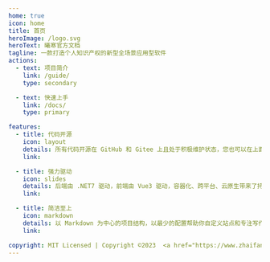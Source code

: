 ```yaml
---
home: true
icon: home
title: 首页
heroImage: /logo.svg
heroText: 曦寒官方文档
tagline: 一款打造个人知识产权的新型全场景应用型软件
actions:
  - text: 项目简介
    link: /guide/
    type: secondary

  - text: 快速上手
    link: /docs/
    type: primary

features:
  - title: 代码开源
    icon: layout
    details: 所有代码开源在 GitHub 和 Gitee 上且处于积极维护状态，您也可以在上面提交您的问题或者参与代码贡献。
    link:

  - title: 强力驱动
    icon: slides
    details: 后端由 .NET7 驱动，前端由 Vue3 驱动，容器化、跨平台、云原生带来了持续的性能改进。
    link:

  - title: 简洁至上
    icon: markdown
    details: 以 Markdown 为中心的项目结构，以最少的配置帮助你自定义站点和专注写作。高效快速 拥抱开源 用心创作 探索未知
    link:

copyright: MIT Licensed | Copyright ©2023  <a href="https://www.zhaifanhua.com" target="_blank">ZhaiFanhua</a> All Rights Reserved.
---
```

